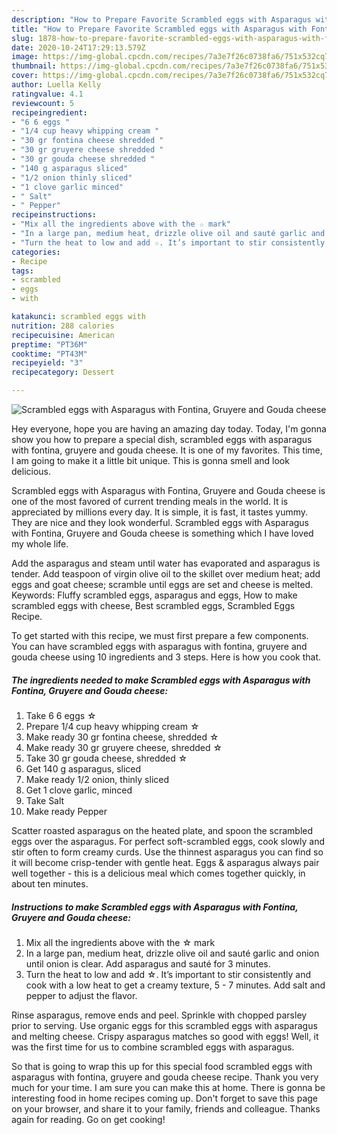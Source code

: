 ```yaml
---
description: "How to Prepare Favorite Scrambled eggs with Asparagus with Fontina, Gruyere and Gouda cheese"
title: "How to Prepare Favorite Scrambled eggs with Asparagus with Fontina, Gruyere and Gouda cheese"
slug: 1878-how-to-prepare-favorite-scrambled-eggs-with-asparagus-with-fontina-gruyere-and-gouda-cheese
date: 2020-10-24T17:29:13.579Z
image: https://img-global.cpcdn.com/recipes/7a3e7f26c0738fa6/751x532cq70/scrambled-eggs-with-asparagus-with-fontina-gruyere-and-gouda-cheese-recipe-main-photo.jpg
thumbnail: https://img-global.cpcdn.com/recipes/7a3e7f26c0738fa6/751x532cq70/scrambled-eggs-with-asparagus-with-fontina-gruyere-and-gouda-cheese-recipe-main-photo.jpg
cover: https://img-global.cpcdn.com/recipes/7a3e7f26c0738fa6/751x532cq70/scrambled-eggs-with-asparagus-with-fontina-gruyere-and-gouda-cheese-recipe-main-photo.jpg
author: Luella Kelly
ratingvalue: 4.1
reviewcount: 5
recipeingredient:
- "6 6 eggs "
- "1/4 cup heavy whipping cream "
- "30 gr fontina cheese shredded "
- "30 gr gruyere cheese shredded "
- "30 gr gouda cheese shredded "
- "140 g asparagus sliced"
- "1/2 onion thinly sliced"
- "1 clove garlic minced"
- " Salt"
- " Pepper"
recipeinstructions:
- "Mix all the ingredients above with the ☆ mark"
- "In a large pan, medium heat, drizzle olive oil and sauté garlic and onion until onion is clear. Add asparagus and sauté for 3 minutes."
- "Turn the heat to low and add ☆. It’s important to stir consistently and cook with a low heat to get a creamy texture, 5 - 7 minutes. Add salt and pepper to adjust the flavor."
categories:
- Recipe
tags:
- scrambled
- eggs
- with

katakunci: scrambled eggs with 
nutrition: 288 calories
recipecuisine: American
preptime: "PT36M"
cooktime: "PT43M"
recipeyield: "3"
recipecategory: Dessert

---
```



![Scrambled eggs with Asparagus with Fontina, Gruyere and Gouda cheese](https://img-global.cpcdn.com/recipes/7a3e7f26c0738fa6/751x532cq70/scrambled-eggs-with-asparagus-with-fontina-gruyere-and-gouda-cheese-recipe-main-photo.jpg)

Hey everyone, hope you are having an amazing day today. Today, I'm gonna show you how to prepare a special dish, scrambled eggs with asparagus with fontina, gruyere and gouda cheese. It is one of my favorites. This time, I am going to make it a little bit unique. This is gonna smell and look delicious.

Scrambled eggs with Asparagus with Fontina, Gruyere and Gouda cheese is one of the most favored of current trending meals in the world. It is appreciated by millions every day. It is simple, it is fast, it tastes yummy. They are nice and they look wonderful. Scrambled eggs with Asparagus with Fontina, Gruyere and Gouda cheese is something which I have loved my whole life.

Add the asparagus and steam until water has evaporated and asparagus is tender. Add teaspoon of virgin olive oil to the skillet over medium heat; add eggs and goat cheese; scramble until eggs are set and cheese is melted. Keywords: Fluffy scrambled eggs, asparagus and eggs, How to make scrambled eggs with cheese, Best scrambled eggs, Scrambled Eggs Recipe.


To get started with this recipe, we must first prepare a few components. You can have scrambled eggs with asparagus with fontina, gruyere and gouda cheese using 10 ingredients and 3 steps. Here is how you cook that.

<!--inarticleads1-->

##### The ingredients needed to make Scrambled eggs with Asparagus with Fontina, Gruyere and Gouda cheese:

1. Take 6 6 eggs ☆
1. Prepare 1/4 cup heavy whipping cream ☆
1. Make ready 30 gr fontina cheese, shredded ☆
1. Make ready 30 gr gruyere cheese, shredded ☆
1. Take 30 gr gouda cheese, shredded ☆
1. Get 140 g asparagus, sliced
1. Make ready 1/2 onion, thinly sliced
1. Get 1 clove garlic, minced
1. Take  Salt
1. Make ready  Pepper


Scatter roasted asparagus on the heated plate, and spoon the scrambled eggs over the asparagus. For perfect soft-scrambled eggs, cook slowly and stir often to form creamy curds. Use the thinnest asparagus you can find so it will become crisp-tender with gentle heat. Eggs &amp; asparagus always pair well together - this is a delicious meal which comes together quickly, in about ten minutes. 

<!--inarticleads2-->

##### Instructions to make Scrambled eggs with Asparagus with Fontina, Gruyere and Gouda cheese:

1. Mix all the ingredients above with the ☆ mark
1. In a large pan, medium heat, drizzle olive oil and sauté garlic and onion until onion is clear. Add asparagus and sauté for 3 minutes.
1. Turn the heat to low and add ☆. It’s important to stir consistently and cook with a low heat to get a creamy texture, 5 - 7 minutes. Add salt and pepper to adjust the flavor.


Rinse asparagus, remove ends and peel. Sprinkle with chopped parsley prior to serving. Use organic eggs for this scrambled eggs with asparagus and melting cheese. Crispy asparagus matches so good with eggs! Well, it was the first time for us to combine scrambled eggs with asparagus. 

So that is going to wrap this up for this special food scrambled eggs with asparagus with fontina, gruyere and gouda cheese recipe. Thank you very much for your time. I am sure you can make this at home. There is gonna be interesting food in home recipes coming up. Don't forget to save this page on your browser, and share it to your family, friends and colleague. Thanks again for reading. Go on get cooking!
